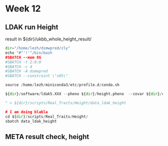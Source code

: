 # Week 12

## LDAK run Height
result in ${dir}/ukbb_whole_height_result/
```python
dir="/home/lezh/dsmwpred/zly"
echo "#"'!'"/bin/bash
#SBATCH --mem 8G
#SBATCH -t 2:0:0
#SBATCH -c 4
#SBATCH -A dsmwpred
#SBATCH --constraint \"s05\"

source /home/lezh/miniconda3/etc/profile.d/conda.sh

${dir}/software/ldak5.XXX --pheno ${dir}/height.pheno  --covar ${dir}/covar_PC.covars --max-threads 4  --bfile ${dir}/data_qc --linear ${dir}/ukbb_whole_height_result/data_ldak_height

" > ${dir}/scripts/Real_Traits/Height/data_ldak_height

# I am doing blabla
cd ${dir}/scripts/Real_Traits/Height/
sbatch data_ldak_height
```
## META result check, height